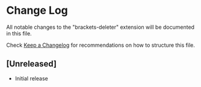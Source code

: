 # Change Log

All notable changes to the "brackets-deleter" extension will be documented in this file.

Check [Keep a Changelog](http://keepachangelog.com/) for recommendations on how to structure this file.

## [Unreleased]

- Initial release